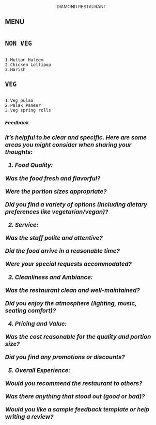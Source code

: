 <html>
<head>
<body>
<center> DIAMOND RESTAURANT</center>

<h2>MENU</h2>
<pre>
<h2>NON VEG </h2>
1.Mutton Haleem
2.Chicken Lollipop
3.Harish
<h2>VEG</h2>
1.Veg pulao
2.Palak Paneer
3.Veg spring rolls
</pre>
<h3><i>Feedback<i><h3>
<p> it’s helpful to be clear and specific. Here are some areas you might consider when sharing your thoughts:

1. Food Quality:

Was the food fresh and flavorful?

Were the portion sizes appropriate?

Did you find a variety of options (including dietary preferences like vegetarian/vegan)?


2. Service:

Was the staff polite and attentive?

Did the food arrive in a reasonable time?

Were your special requests accommodated?


3. Cleanliness and Ambiance:

Was the restaurant clean and well-maintained?

Did you enjoy the atmosphere (lighting, music, seating comfort)?


4. Pricing and Value:

Was the cost reasonable for the quality and portion size?

Did you find any promotions or discounts?


5. Overall Experience:

Would you recommend the restaurant to others?

Was there anything that stood out (good or bad)?


Would you like a sample feedback template or help writing a review?
</p>

</body>


  
</head>

  
</html>
